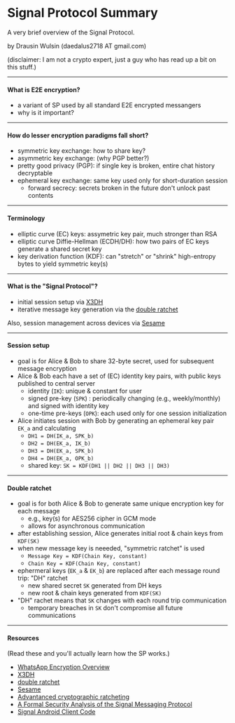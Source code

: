 # Signal Protocol Summary
A very brief overview of the Signal Protocol.

by Drausin Wulsin (daedalus2718 AT gmail.com)




(disclaimer: I am not a crypto expert, just a guy who has read up a bit on this stuff.)

---

#### What is E2E encryption?
- a variant of SP used by all standard E2E encrypted messangers
- why is it important?

---

#### How do lesser encryption paradigms fall short?
- symmetric key exchange: how to share key?
- asymmetric key exchange: (why PGP better?)
- pretty good privacy (PGP): if single key is broken, entire chat history decryptable
- ephemeral key exchange: same key used only for short-duration session
    - forward secrecy: secrets broken in the future don't unlock past contents

---

#### Terminology
- elliptic curve (EC) keys: assymetric key pair, much stronger than RSA
- elliptic curve Diffie-Hellman (ECDH/DH): how two pairs of EC keys generate a shared secret key
- key derivation function (KDF): can "stretch" or "shrink" high-entropy bytes to yield symmetric key(s)

---

#### What is the "Signal Protocol"?
- initial session setup via [X3DH](https://whispersystems.org/docs/specifications/x3dh/)
- iterative message key generation via the [double ratchet](https://whispersystems.org/docs/specifications/doubleratchet/)

Also, session management across devices via [Sesame](https://whispersystems.org/docs/specifications/sesame/)

---

#### Session setup
- goal is for Alice & Bob to share 32-byte secret, used for subsequent message encryption
- Alice & Bob each have a set of (EC) identity key pairs, with public keys published to central server
    - identity (`IK`): unique & constant for user
    - signed pre-key (`SPK`) : periodically changing (e.g., weekly/monthly) and signed with identity key
    - one-time pre-keys (`OPK`): each used only for one session initialization
- Alice initiates session with Bob by generating an ephemeral key pair `EK_a` and calculating
    - `DH1 = DH(IK_a, SPK_b)`
    - `DH2 = DH(EK_a, IK_b)`
    - `DH3 = DH(EK_a, SPK_b)`
    - `DH4 = DH(EK_a, OPK_b)`
    - shared key: `SK = KDF(DH1 || DH2 || DH3 || DH3)`

---

#### Double ratchet
- goal is for both Alice & Bob to generate same unique encryption key for each message
    - e.g., key(s) for AES256 cipher in GCM mode
    - allows for asynchronous communication
- after establishing session, Alice generates initial root & chain keys from `KDF(SK)`
- when new message key is neeeded, "symmetric ratchet" is used
    - `Message Key = KDF(Chain Key, constant)`
    - `Chain Key = KDF(Chain Key, constant)`
- ephermeral keys (`EK_a` & `EK_b`) are replaced after each message round trip: "DH" ratchet
    - new shared secret `SK` generated from DH keys
    - new root & chain keys generated from `KDF(SK)`
- "DH" rachet means that `SK` changes with each round trip communication
    - temporary breaches in `SK` don't compromise all future communications

---

#### Resources
(Read these and you'll actually learn how the SP works.)
- [WhatsApp Encryption Overview](https://www.whatsapp.com/security/WhatsApp-Security-Whitepaper.pdf)
- [X3DH](https://whispersystems.org/docs/specifications/x3dh/)
- [double ratchet](https://whispersystems.org/docs/specifications/doubleratchet/)
- [Sesame](https://whispersystems.org/docs/specifications/sesame/)
- [Advantanced cryptographic ratcheting](https://whispersystems.org/blog/advanced-ratcheting/)
- [A Formal Security Analysis of the Signal Messaging Protocol](https://eprint.iacr.org/2016/1013.pdf)
- [Signal Android Client Code](https://github.com/WhisperSystems/Signal-Android) 


